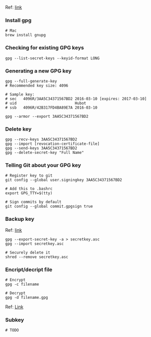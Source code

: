 Ref: [link](https://help.github.com/articles/signing-commits-with-gpg/)

### Install gpg
```shell
# Mac
brew install gnupg
```

### Checking for existing GPG keys
```shell
gpg --list-secret-keys --keyid-format LONG
```

### Generating a new GPG key
```shell
gpg --full-generate-key
# Recommended key size: 4096

# Sample key:
# sec   4096R/3AA5C34371567BD2 2016-03-10 [expires: 2017-03-10]
# uid                          Hubot
# ssb   4096R/42B317FD4BA89E7A 2016-03-10

gpg --armor --export 3AA5C34371567BD2
```

### Delete key
```shell
gpg --recv-keys 3AA5C34371567BD2
gpg --import [revocation-certificate-file]
gpg --send-keys 3AA5C34371567BD2
gpg --delete-secret-key "Full Name"
```

### Telling Git about your GPG key
```shell
# Register key to git
git config --global user.signingkey 3AA5C34371567BD2

# Add this to .bashrc
export GPG_TTY=$(tty)

# Sign commits by default
git config --global commit.gpgsign true
```

### Backup key
Ref: [link](https://askubuntu.com/questions/32438/how-to-share-one-pgp-key-on-multiple-machines)
```shell
gpg --export-secret-key -a > secretkey.asc
gpg --import secretkey.asc

# Securely delete it
shred --remove secretkey.asc
```

### Encript/decript file
```shell
# Encrypt
gpg -c filename

# Decrypt
gpg -d filename.gpg
```

Ref: [Link](https://wiki.debian.org/Subkeys?action=show&redirect=subkeys)
### Subkey
```shell
# TODO
```
